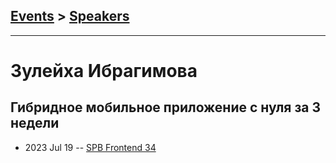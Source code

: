 ## [Events](../README.md) > [Speakers](../speakers.md)
---

# Зулейха Ибрагимова

## Гибридное мобильное приложение с нуля за 3 недели
- 2023 Jul 19 -- [SPB Frontend 34](https://youtu.be/jCMp9tzwyDE)    
